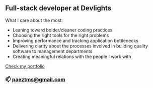 ## Full-stack developer at **Devlights**

What I care about the most:
- Leaning toward bolder/cleaner coding practices
- Choosing the right tools for the right problems
- Improving performance and tracking application bottlenecks
- Delivering clarity about the processes involved in building quality software to management departments 
- Creating meaningful relations with the people I work with

 [Check my portfolio](https://devtsp-portfolio-client.vercel.app/)

### 📫  paeztms@gmail.com
